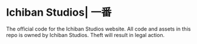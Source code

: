 # Ichiban Studios| 一番
The official code for the Ichiban Studios website.
All code and assets in this repo is owned by Ichiban Studios.
Theft will result in legal action.

